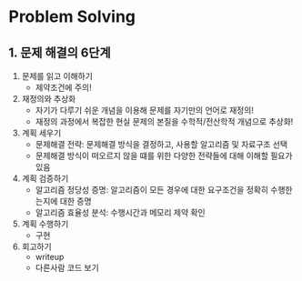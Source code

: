 # Problem Solving

## 1. 문제 해결의 6단계
  1. 문제를 읽고 이해하기
     * 제약조건에 주의!
  2. 재정의와 추상화
     * 자기가 다루기 쉬운 개념을 이용해 문제를 자기만의 언어로 재정의!
     * 재정의 과정에서 복잡한 현실 문제의 본질을 수학적/전산학적 개념으로 추상화!
  3. 계획 세우기
     * 문제해결 전략: 문제해결 방식을 결정하고, 사용할 알고리즘 및 자료구조 선택
     * 문제해결 방식이 떠오르지 않을 떄를 위한 다양한 전략들에 대해 이해할 필요가 있음
  4. 계획 검증하기
     * 알고리즘 정당성 증명: 알고리즘이 모든 경우에 대한 요구조건을 정확히 수행한는지에 대한 증명
     * 알고리즘 효율성 분석: 수행시간과 메모리 제약 확인
  5. 계획 수행하기
     * 구현
  6. 회고하기
     * writeup
     * 다른사람 코드 보기